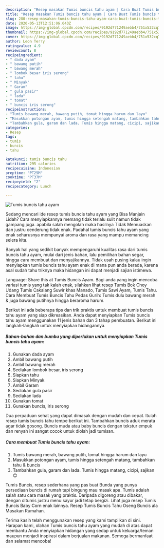 ```yaml
---
description: "Resep masakan Tumis buncis tahu ayam | Cara Buat Tumis buncis tahu ayam Yang Sempurna"
title: "Resep masakan Tumis buncis tahu ayam | Cara Buat Tumis buncis tahu ayam Yang Sempurna"
slug: 280-resep-masakan-tumis-buncis-tahu-ayam-cara-buat-tumis-buncis-tahu-ayam-yang-sempurna
date: 2020-05-13T12:51:06.043Z
image: https://img-global.cpcdn.com/recipes/9192d771249aebb4/751x532cq70/tumis-buncis-tahu-ayam-foto-resep-utama.jpg
thumbnail: https://img-global.cpcdn.com/recipes/9192d771249aebb4/751x532cq70/tumis-buncis-tahu-ayam-foto-resep-utama.jpg
cover: https://img-global.cpcdn.com/recipes/9192d771249aebb4/751x532cq70/tumis-buncis-tahu-ayam-foto-resep-utama.jpg
author: Leon Terry
ratingvalue: 4.9
reviewcount: 8
recipeingredient:
- " dada ayam"
- " bawang putih"
- " bawang merah"
- " lombok besar iris serong"
- " tahu"
- " Minyak"
- " Garam"
- " gula pasir"
- " lada"
- " tomat"
- " buncis iris serong"
recipeinstructions:
- "Tumis bawang merah, bawang putih, tomat hingga harum dan layu"
- "Masukkan potongan ayam, tumis hingga setengah matang, tambahkan tahu &amp; buncis"
- "Tambahkan gula, garam dan lada. Tumis hingga matang, cicipi, sajikan 😊"
categories:
- Resep
tags:
- tumis
- buncis
- tahu

katakunci: tumis buncis tahu 
nutrition: 295 calories
recipecuisine: Indonesian
preptime: "PT25M"
cooktime: "PT37M"
recipeyield: "2"
recipecategory: Lunch

---
```



![Tumis buncis tahu ayam](https://img-global.cpcdn.com/recipes/9192d771249aebb4/751x532cq70/tumis-buncis-tahu-ayam-foto-resep-utama.jpg)

Sedang mencari ide resep tumis buncis tahu ayam yang Bisa Manjain Lidah? Cara menyiapkannya memang tidak terlalu sulit namun tidak gampang juga. apabila salah mengolah maka hasilnya Tidak Memuaskan dan justru cenderung tidak enak. Padahal tumis buncis tahu ayam yang enak seharusnya mempunyai aroma dan rasa yang mampu memancing selera kita.

Banyak hal yang sedikit banyak mempengaruhi kualitas rasa dari tumis buncis tahu ayam, mulai dari jenis bahan, lalu pemilihan bahan segar, hingga cara membuat dan menyajikannya. Tidak usah pusing kalau ingin menyiapkan tumis buncis tahu ayam enak di mana pun anda berada, karena asal sudah tahu triknya maka hidangan ini dapat menjadi sajian istimewa.

Language: Share this at Tumis Buncis Ayam. Bagi anda yang ingin mencoba variasi tumis yang tak kalah enak, silahkan lihat resep Tumis Bok Choy Udang Tumis Cakalang Suwir khas Manado, Tumis Sawi Ayam, Tumis Tahu. Cara Membuat Tumis Buncis Tahu Pedas Gurih: Tumis dulu bawang merah &amp; juga bawang putihnya hingga beraroma harum.


Berikut ini ada beberapa tips dan trik praktis untuk membuat tumis buncis tahu ayam yang siap dikreasikan. Anda dapat menyiapkan Tumis buncis tahu ayam menggunakan 11 jenis bahan dan 3 tahap pembuatan. Berikut ini langkah-langkah untuk menyiapkan hidangannya.

<!--inarticleads1-->

##### Bahan-bahan dan bumbu yang diperlukan untuk menyiapkan Tumis buncis tahu ayam:

1. Gunakan  dada ayam
1. Ambil  bawang putih
1. Ambil  bawang merah
1. Sediakan  lombok besar, iris serong
1. Siapkan  tahu
1. Siapkan  Minyak
1. Ambil  Garam
1. Sediakan  gula pasir
1. Sediakan  lada
1. Gunakan  tomat
1. Gunakan  buncis, iris serong


Dua perpaduan sehat yang dapat dimasak dengan mudah dan cepat. Itulah resep tumis buncis tahu tempe berikut ini. Tambahkan buncis aduk merata agar tidak gosong. Buncis muda atau baby buncis dengan tekstur empuk dan renyah ini sangat cocok untuk diolah jadi tumisan. 

<!--inarticleads2-->

##### Cara membuat Tumis buncis tahu ayam:

1. Tumis bawang merah, bawang putih, tomat hingga harum dan layu
1. Masukkan potongan ayam, tumis hingga setengah matang, tambahkan tahu &amp; buncis
1. Tambahkan gula, garam dan lada. Tumis hingga matang, cicipi, sajikan 😊


Tumis Buncis, resep sederhana yang pas buat Bunda yang punya persediaan buncis di rumah tapi bingung mau masak apa. Tumis adalah salah satu cara masak yang praktis. Daripada digoreng atau dibakar, dengan ditumis justru menu sayur jadi tetap bergizi. Lihat juga resep Tumis Buncis Baby Corn enak lainnya. Resep Tumis Buncis Tahu Oseng Buncis ala Masakan Rumahan. 

Terima kasih telah menggunakan resep yang kami tampilkan di sini. Harapan kami, olahan Tumis buncis tahu ayam yang mudah di atas dapat membantu Anda menyiapkan hidangan yang sedap untuk keluarga/teman maupun menjadi inspirasi dalam berjualan makanan. Semoga bermanfaat dan selamat mencoba!
